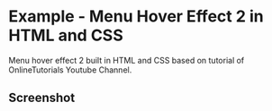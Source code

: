 <h1>Example - Menu Hover Effect 2 in HTML and CSS</h1>
<p>Menu hover effect 2 built in HTML and CSS based on tutorial of OnlineTutorials Youtube Channel.</p>

<h2>Screenshot</h2>
<img src="">


